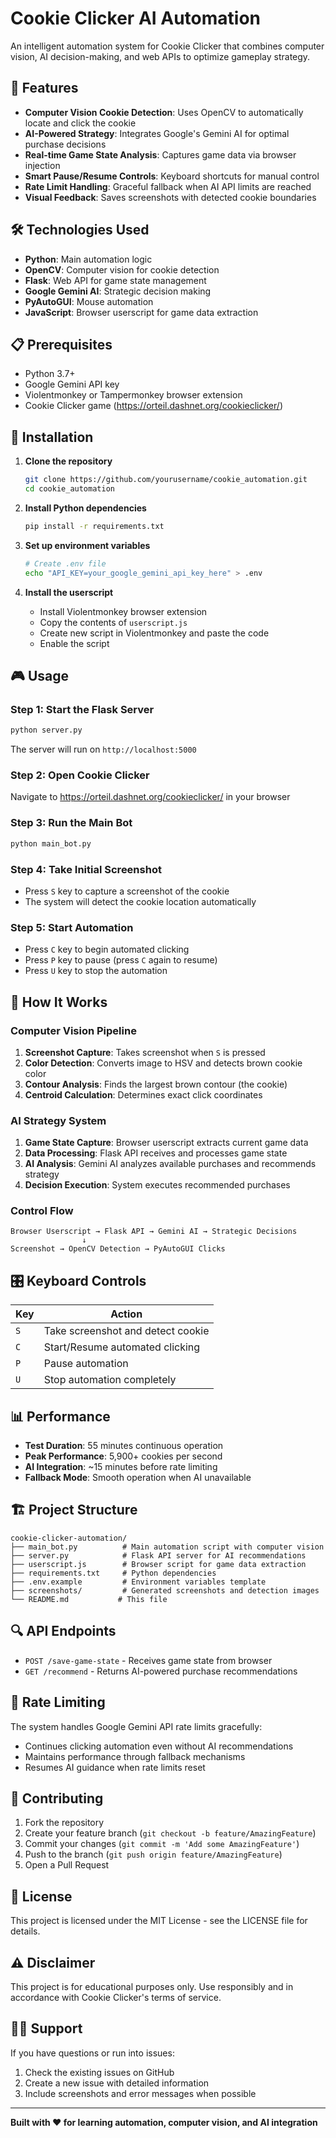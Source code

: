 # Cookie Clicker AI Automation

An intelligent automation system for Cookie Clicker that combines computer vision, AI decision-making, and web APIs to optimize gameplay strategy.

## 🚀 Features

- **Computer Vision Cookie Detection**: Uses OpenCV to automatically locate and click the cookie
- **AI-Powered Strategy**: Integrates Google's Gemini AI for optimal purchase decisions
- **Real-time Game State Analysis**: Captures game data via browser injection
- **Smart Pause/Resume Controls**: Keyboard shortcuts for manual control
- **Rate Limit Handling**: Graceful fallback when AI API limits are reached
- **Visual Feedback**: Saves screenshots with detected cookie boundaries

## 🛠 Technologies Used

- **Python**: Main automation logic
- **OpenCV**: Computer vision for cookie detection
- **Flask**: Web API for game state management
- **Google Gemini AI**: Strategic decision making
- **PyAutoGUI**: Mouse automation
- **JavaScript**: Browser userscript for game data extraction

## 📋 Prerequisites

- Python 3.7+
- Google Gemini API key
- Violentmonkey or Tampermonkey browser extension
- Cookie Clicker game (https://orteil.dashnet.org/cookieclicker/)

## 🔧 Installation

1. **Clone the repository**
   ```bash
   git clone https://github.com/yourusername/cookie_automation.git
   cd cookie_automation
   ```

2. **Install Python dependencies**
   ```bash
   pip install -r requirements.txt
   ```

3. **Set up environment variables**
   ```bash
   # Create .env file
   echo "API_KEY=your_google_gemini_api_key_here" > .env
   ```

4. **Install the userscript**
   - Install Violentmonkey browser extension
   - Copy the contents of `userscript.js`
   - Create new script in Violentmonkey and paste the code
   - Enable the script

## 🎮 Usage

### Step 1: Start the Flask Server
```bash
python server.py
```
The server will run on `http://localhost:5000`

### Step 2: Open Cookie Clicker
Navigate to https://orteil.dashnet.org/cookieclicker/ in your browser

### Step 3: Run the Main Bot
```bash
python main_bot.py
```

### Step 4: Take Initial Screenshot
- Press `S` key to capture a screenshot of the cookie
- The system will detect the cookie location automatically

### Step 5: Start Automation
- Press `C` key to begin automated clicking
- Press `P` key to pause (press `C` again to resume)
- Press `U` key to stop the automation

## 🎯 How It Works

### Computer Vision Pipeline
1. **Screenshot Capture**: Takes screenshot when `S` is pressed
2. **Color Detection**: Converts image to HSV and detects brown cookie color
3. **Contour Analysis**: Finds the largest brown contour (the cookie)
4. **Centroid Calculation**: Determines exact click coordinates

### AI Strategy System
1. **Game State Capture**: Browser userscript extracts current game data
2. **Data Processing**: Flask API receives and processes game state
3. **AI Analysis**: Gemini AI analyzes available purchases and recommends strategy
4. **Decision Execution**: System executes recommended purchases

### Control Flow
```
Browser Userscript → Flask API → Gemini AI → Strategic Decisions
                ↓
Screenshot → OpenCV Detection → PyAutoGUI Clicks
```

## 🎛 Keyboard Controls

| Key | Action |
|-----|--------|
| `S` | Take screenshot and detect cookie |
| `C` | Start/Resume automated clicking |
| `P` | Pause automation |
| `U` | Stop automation completely |

## 📊 Performance

- **Test Duration**: 55 minutes continuous operation
- **Peak Performance**: 5,900+ cookies per second
- **AI Integration**: ~15 minutes before rate limiting
- **Fallback Mode**: Smooth operation when AI unavailable

## 🏗 Project Structure

```
cookie-clicker-automation/
├── main_bot.py          # Main automation script with computer vision
├── server.py            # Flask API server for AI recommendations
├── userscript.js        # Browser script for game data extraction
├── requirements.txt     # Python dependencies
├── .env.example         # Environment variables template
├── screenshots/         # Generated screenshots and detection images
└── README.md           # This file
```

## 🔍 API Endpoints

- `POST /save-game-state` - Receives game state from browser
- `GET /recommend` - Returns AI-powered purchase recommendations

## 🚨 Rate Limiting

The system handles Google Gemini API rate limits gracefully:
- Continues clicking automation even without AI recommendations
- Maintains performance through fallback mechanisms
- Resumes AI guidance when rate limits reset

## 🤝 Contributing

1. Fork the repository
2. Create your feature branch (`git checkout -b feature/AmazingFeature`)
3. Commit your changes (`git commit -m 'Add some AmazingFeature'`)
4. Push to the branch (`git push origin feature/AmazingFeature`)
5. Open a Pull Request

## 📝 License

This project is licensed under the MIT License - see the LICENSE file for details.

## ⚠️ Disclaimer

This project is for educational purposes only. Use responsibly and in accordance with Cookie Clicker's terms of service.

## 🙋‍♂️ Support

If you have questions or run into issues:
1. Check the existing issues on GitHub
2. Create a new issue with detailed information
3. Include screenshots and error messages when possible

---

**Built with ❤️ for learning automation, computer vision, and AI integration**
